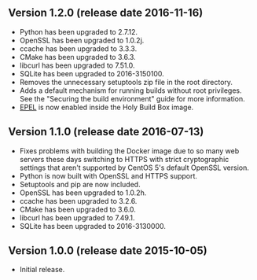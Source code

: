 ## Version 1.2.0 (release date 2016-11-16)

 * Python has been upgraded to 2.7.12.
 * OpenSSL has been upgraded to 1.0.2j.
 * ccache has been upgraded to 3.3.3.
 * CMake has been upgraded to 3.6.3.
 * libcurl has been upgraded to 7.51.0.
 * SQLite has been upgraded to 2016-3150100.
 * Removes the unnecessary setuptools zip file in the root directory.
 * Adds a default mechanism for running builds without root privileges. See the "Securing the build environment" guide for more information.
 * [EPEL](https://fedoraproject.org/wiki/EPEL) is now enabled inside the Holy Build Box image.

## Version 1.1.0 (release date 2016-07-13)

 * Fixes problems with building the Docker image due to so many web servers these days switching to HTTPS with strict cryptographic settings that aren't supported by CentOS 5's default OpenSSL version.
 * Python is now built with OpenSSL and HTTPS support.
 * Setuptools and pip are now included.
 * OpenSSL has been upgraded to 1.0.2h.
 * ccache has been upgraded to 3.2.6.
 * CMake has been upgraded to 3.6.0.
 * libcurl has been upgraded to 7.49.1.
 * SQLite has been upgraded to 2016-3130000.

## Version 1.0.0 (release date 2015-10-05)

 * Initial release.
